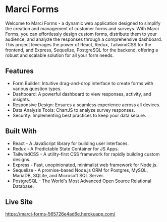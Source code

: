 # Marci Forms
Welcome to Marci Forms - a dynamic web application designed to simplify the creation and management of customer forms and surveys. With Marci Forms, you can effortlessly design custom forms, distribute them to your audience, and analyze the responses through a comprehensive dashboard. This project leverages the power of React, Redux, TailwindCSS for the frontend, and Express, Sequelize, PostgreSQL for the backend, offering a robust and scalable solution for all your form needs.

## Features
- Form Builder: Intuitive drag-and-drop interface to create forms with various question types.
- Dashboard: A powerful dashboard to view responses, activity, and insights.
- Responsive Design: Ensures a seamless experience across all devices.
- Data Analysis Tools: ChartJS to analyze survey responses.
- Security: Implementing best practices to keep your data secure.

## Built With
- React - A JavaScript library for building user interfaces.
- Redux - A Predictable State Container for JS Apps.
- TailwindCSS - A utility-first CSS framework for rapidly building custom designs.
- Express - Fast, unopinionated, minimalist web framework for Node.js.
- Sequelize - A promise-based Node.js ORM for Postgres, MySQL, MariaDB, SQLite, and Microsoft SQL Server.
- PostgreSQL - The World's Most Advanced Open Source Relational Database.

## Live Site
https://marci-forms-565726e4ad6e.herokuapp.com/
